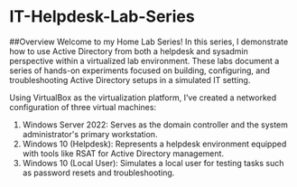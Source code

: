 # IT-Helpdesk-Lab-Series
##Overview
Welcome to my Home Lab Series! In this series, I demonstrate how to use Active Directory from both a helpdesk and sysadmin perspective within a virtualized lab environment. These labs document a series of hands-on experiments focused on building, configuring, and troubleshooting Active Directory setups in a simulated IT setting.

Using VirtualBox as the virtualization platform, I’ve created a networked configuration of three virtual machines:

1. Windows Server 2022: Serves as the domain controller and the system administrator's primary workstation.
2. Windows 10 (Helpdesk): Represents a helpdesk environment equipped with tools like RSAT for Active Directory management.
3. Windows 10 (Local User): Simulates a local user for testing tasks such as password resets and troubleshooting.
